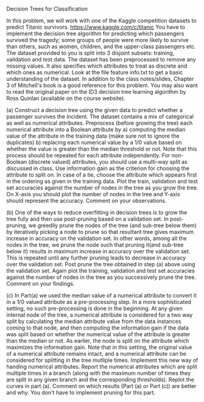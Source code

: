 Decision Trees for Classification


In this problem, we will work with one of the Kaggle competition datasets to predict Titanic survivors.
https://www.kaggle.com/c/titanic
You have to implement the decision tree algorithm for predicting
which passengers survived the tragedy; some groups of people were more likely to survive than others, such
as women, children, and the upper-class passengers etc. The dataset provided to you is split into 3 disjoint
subsets: training, validation and test data. The dataset has been preprocessed to remove any missing
values. It also specifies which attributes to treat as discrete and which ones as numerical. Look at the file
feature info.txt to get a basic understanding of the dataset. In addition to the class notes/slides, Chapter 3 of Mitchell's book
is a good reference for this problem. You may also want to read the original paper on the ID3 decision tree
learning algorithm by Ross Quinlan (available on the course website).

(a) Construct a decision tree using the given data to predict whether a passenger survives the
incident. The dataset contains a mix of categorical as well as numerical attributes. Preprocess (before
growing the tree) each numerical attribute into a Boolean attribute by a) computing the median
value of the attribute in the training data (make sure not to ignore the duplicates) b) replacing each
numerical value by a 1/0 value based on whether the value is greater than the median threshold or not.
Note that this process should be repeated for each attribute independently. For non-Boolean (discrete
valued) attributes, you should use a multi-way split as discussed in class. Use information gain as the
criterion for choosing the attribute to split on. In case of a tie, choose the attribute which appears
first in the ordering as given in the training data. Plot the train, validation and test set accuracies
against the number of nodes in the tree as you grow the tree. On X-axis you should plot the number
of nodes in the tree and Y-axis should represent the accuracy. Comment on your observations.


(b) One of the ways to reduce overfitting in decision trees is to grow the tree fully and then use
post-pruning based on a validation set. In post-pruning, we greedily prune the nodes of the tree (and
sub-tree below them) by iteratively picking a node to prune so that resultant tree gives maximum increase
in accuracy on the validation set. In other words, among all the nodes in the tree, we prune the
node such that pruning it(and sub-tree below it) results in maximum increase in accuracy over the validation
set. This is repeated until any further pruning leads to decrease in accuracy over the validation
set. Post prune the tree obtained in step (a) above using the validation set. Again plot the training,
validation and test set accuracies against the number of nodes in the tree as you successively prune
the tree. Comment on your findings. 


(c) In Part(a) we used the median value of a numerical attribute to convert it in a 1/0 valued
attribute as a pre-processing step. In a more sophisticated setting, no such pre-processing is done in
the beginning. At any given internal node of the tree, a numerical attribute is considered for a two
way split by calculating the median attribute value from the data instances coming to that node, and
then computing the information gain if the data was split based on whether the numerical value of
the attribute is greater than the median or not. As earlier, the node is split on the attribute which
maximizes the information gain. Note that in this setting, the original value of a numerical attribute
remains intact, and a numerical attribute can be considered for splitting in the tree mutliple times.
Implement this new way of handing numerical attributes. Report the numerical attributes which are
split multiple times in a branch (along with the maximum number of times they are split in any given
branch and the corresponding thresholds). Replot the curves in part (a). Comment on which results
(Part (a) or Part (c)) are better and why. You don't have to implement pruning for this part.
